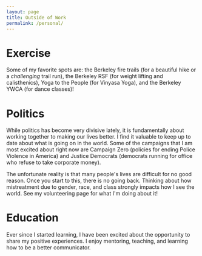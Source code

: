 ```yaml
---
layout: page
title: Outside of Work
permalink: /personal/
---
```


# Exercise
Some of my favorite spots are: the Berkeley fire trails (for a beautiful hike or
a *challenging* trail run), the Berkeley RSF (for weight lifting and
calisthenics), Yoga to the People (for Vinyasa Yoga), and the Berkeley YWCA
(for dance classes)!

# Politics
While politics has become very divisive lately, it is
fundamentally about working together to making our lives better.
I find it valuable to keep up to date about what is going on in the world.
Some of the campaigns that I am most excited about right now are Campaign Zero
(policies for ending Police Violence in America)
and Justice Democrats (democrats running for office who refuse to take
corporate money).

The unfortunate reality is that many people's lives are difficult for no good
reason.  Once you start to this, there is no going back. Thinking about how
mistreatment due to gender, race, and class strongly impacts how I see the
world. See my volunteering page for what I'm doing about it!

# Education
Ever since I started learning, I have been excited about the opportunity to
share my positive experiences. I enjoy mentoring, teaching, and learning how to
be a better communicator.
